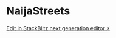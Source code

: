 # NaijaStreets

[Edit in StackBlitz next generation editor ⚡️](https://stackblitz.com/~/github.com/ShiNiGaMi1304/NaijaStreets)